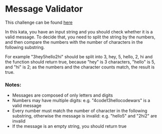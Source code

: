 # Message Validator

This challenge can be found [here](https://www.codewars.com/kata/5fc7d2d2682ff3000e1a3fbc)

In this kata, you have an input string and you should check whether it is a valid message. To decide that, you need to split the string by the numbers, and then compare the numbers with the number of characters in the following substring.

For example "3hey5hello2hi" should be split into 3, hey, 5, hello, 2, hi and the function should return true, because "hey" is 3 characters, "hello" is 5, and "hi" is 2; as the numbers and the character counts match, the result is true.

### Notes:

- Messages are composed of only letters and digits
- Numbers may have multiple digits: e.g. "4code13hellocodewars" is a valid message
- Every number must match the number of character in the following substring, otherwise the message is invalid: e.g. "hello5" and "2hi2" are invalid
- If the message is an empty string, you should return true